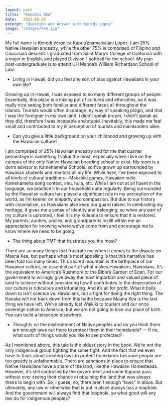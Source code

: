 ```yaml
---
layout: post
title:  "Kenedis Q&A"
date:   2021-05-29
excerpt: "Question and Answer with Kenedi Lopes"
image: "/images/ken.jpg"
---
```


My full name is Kenedi Veronica Kapua’enamaikalani Lopes. I am 25% Native Hawaiian ancestry, while the other 75% is comprised of Filipino and Caucasian descent. I graduated from Saint Mary’s College of California with a major in English, and played Division 1 softball for the school. My plan post-undergraduate is to attend UH Manoa’s William Richardson School of Law.

- Living in Hawaii, did you feel any sort of bias against Hawaiians in your own life?

Growing up in Hawaii, I was exposed to so many different groups of people. Essentially, this place is a mixing pot of cultures and ethnicities, so it was really nice seeing both familiar and different faces all throughout the islands. Tourists would often disparage my way of speaking pidgin, and that I was the foreigner in my own land. I didn’t speak proper, I didn’t speak as they did, therefore I was incapable and stupid. Inevitably, this made me feel small and contributed to my ill perception of tourists and mainlanders alike.

- Can you give a little background on your childhood and growing up with the Hawaiian culture?

I am comprised of 25% Hawaiian ancestry and for me that quarter percentage is something I value the most, especially when I live on the campus of the only Native Hawaiian boarding school to exist. My mom is a dorm advisor at Kamehameha Schools, so I’ve grown up surrounded by Hawaiian students and mentors all my life. While here, I’ve been exposed to all kinds of cultural traditions—Makahiki games, Hawaiian mele, Kamehameha song contest, imu, hula, etc. While I am not at all fluent in the language, we practice it in our household quite regularly. Being surrounded by the Hawaiian culture has played a significant role in my perception of the world, as I’m keener on empathy and compassion. But due to our history with colonialism, us Hawaiians also keep our guard raised. In celebrating my heritage, it gives me a sense of identity and belonging, so when any part of my culture is uprooted, I feel it is my Kuleana to ensure that it is restored. My parents, aunties, uncles, and grandparents instill within me an appreciation for knowing where we’ve come from and encourage me to know where we need to be going.

- The thing about TMT that frustrates you the most?

There are so many things that frustrate me when it comes to the dispute on Mauna Kea, but perhaps what is most appalling is that this narrative has been told too many times. This sacred mountain is the birthplace of our Hawaiian culture, an essential part of what makes Hawaiians, Hawaiians. It’s the equivalent to America’s Rushmore or the Bible’s Garden of Eden. For our government to willingly give away the most important and valued piece of land to science without considering how it contributes to the desecration of our culture is ridiculous and infuriating. And it’s all for profit. What it boils down to isn’t science vs. Hawaiians, but a fight for doing the right thing. The Kanaka will not back down from this battle because Mauna Kea is the last thing we have left. We’ve already lost Waikiki to tourism and our once sovereign nation to America, but we are not going to lose our place of birth. You can build a telescope elsewhere.

- Thoughts on the mistreatment of Native peoples and do you think there are enough laws out there to protect them in their homelands? — If no, what sorts of things would you like to see protected? 

As I mentioned above, this tale is the oldest story in the book. We’re not the only indigenous group fighting the same fight. And the fact that we even have to think about creating laws to protect homelands because people are too greedy is unfathomable. There are sanctions in place to ensure that Native Hawaiians have a share of the land, like the Hawaiian Homesteads. However, it’s still controlled by the government and some Kupuna pass without ever seeing their chance at obtaining the land that was always theirs to begin with. So, I guess, no, there aren’t enough “laws” in place. But ultimately, any law or otherwise that is put in place always has a loophole. And the government will always find that loophole, so what good will any law do for indigenous peoples?



